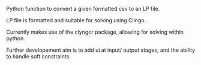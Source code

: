 Python function to convert a given formatted csv to an LP file.

LP file is formatted and suitable for solving using Clingo.

Currently makes use of the clyngor package, allowing for solving within python.

Further developement aim is to add ui at input/ output stages, and the ability to handle soft constraints